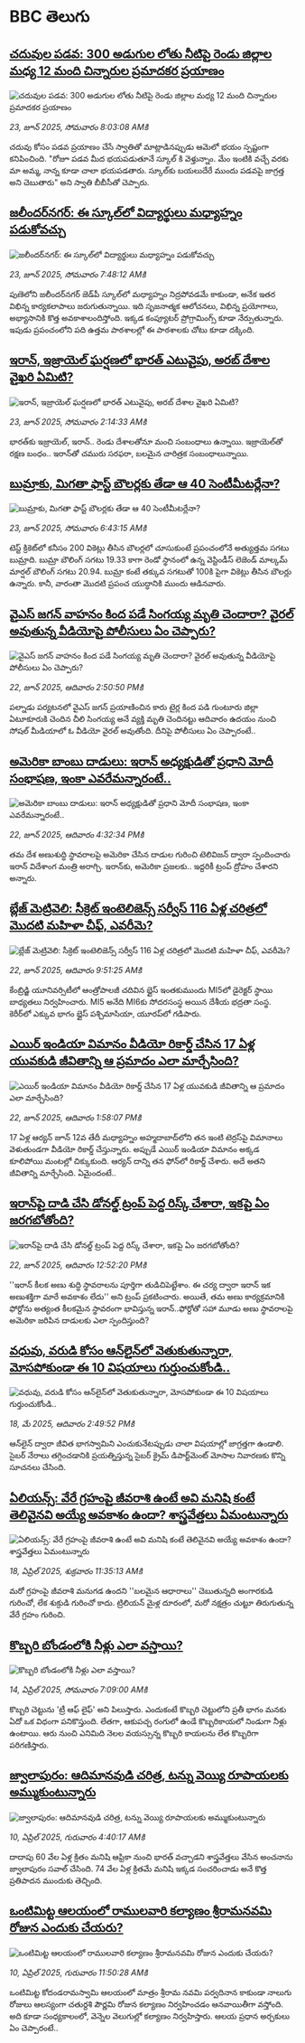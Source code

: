 # BBC తెలుగు## [చదువుల పడవ: 300 అడుగుల లోతు నీటిపై రెండు జిల్లాల మధ్య 12 మంది చిన్నారుల ప్రమాదకర ప్రయాణం](https://www.bbc.com/telugu/articles/cedg8v2p02jo?at_campaign=githubrss)![చదువుల పడవ: 300 అడుగుల లోతు నీటిపై రెండు జిల్లాల మధ్య 12 మంది చిన్నారుల ప్రమాదకర ప్రయాణం](https://ichef.bbci.co.uk/ace/ws/240/cpsprodpb/d5ad/live/ba4f7ba0-4fed-11f0-8a10-cd6a01ff4d48.jpg)_23, జూన్ 2025, సోమవారం 8:03:08 AMకి_చదువు కోసం పడవ ప్రయాణం చేసే స్వాతితో మాట్లాడినప్పుడు ఆమెలో భయం స్పష్టంగా కనిపించింది. "రోజూ పడవ మీద భయపడుతూనే స్కూల్ కి వెళ్తున్నాం. మేం ఇంటికి వచ్చే వరకు మా అమ్మ, నాన్న కూడా చాలా భయపడతారు. స్కూల్‌కు బయలుదేరే ముందు పడవపై జాగ్రత్త అని చెబుతారు" అని స్వాతి బీబీసీతో చెప్పారు.## [జలీందర్‌నగర్‌: ఈ స్కూల్‌లో విద్యార్థులు మధ్యాహ్నం పడుకోవచ్చు](https://www.bbc.com/telugu/articles/ce3n2elzp35o?at_campaign=githubrss)![జలీందర్‌నగర్‌: ఈ స్కూల్‌లో విద్యార్థులు మధ్యాహ్నం పడుకోవచ్చు](https://ichef.bbci.co.uk/ace/ws/240/cpsprodpb/78ef/live/8e060810-4f85-11f0-86d5-3b52b53af158.jpg)_23, జూన్ 2025, సోమవారం 7:48:12 AMకి_పుణెలోని జలీందర్‌నగర్‌ జెడ్‌పీ స్కూల్‌లో మధ్యాహ్నం నిద్రపోవడమే కాకుండా, అనేక ఇతర విభిన్న కార్యకలాపాలు జరుగుతున్నాయి. ఇది సృజనాత్మక ఆలోచనలు, విభిన్న ప్రయోగాలు, అభ్యాసానికి కొత్త అవకాశాలందిస్తోంది. ఇక్కడ కంప్యూటర్ ప్రోగ్రామింగ్స్ కూడా నేర్పుతున్నారు. ఇపుడు ప్రపంచంలోని పది ఉత్తమ పాఠశాలల్లో ఈ పాఠశాలకు చోటు కూడా దక్కింది.## [ఇరాన్, ఇజ్రాయెల్ ఘర్షణలో భారత్ ఎటువైపు, అరబ్ దేశాల వైఖరి ఏమిటి?](https://www.bbc.com/telugu/articles/c9dgp6w9pn0o?at_campaign=githubrss)![ఇరాన్, ఇజ్రాయెల్ ఘర్షణలో భారత్ ఎటువైపు, అరబ్ దేశాల వైఖరి ఏమిటి?](https://ichef.bbci.co.uk/ace/ws/240/cpsprodpb/a829/live/64968450-4f71-11f0-8c47-237c2e4015f5.jpg)_23, జూన్ 2025, సోమవారం 2:14:33 AMకి_భారత్‌కు ఇజ్రాయెల్, ఇరాన్.. రెండు దేశాలతోనూ మంచి సంబంధాలు ఉన్నాయి.
ఇజ్రాయెల్‌తో రక్షణ బంధం.. ఇరాన్‌తో చమురు సరఫరా, బలమైన చారిత్రక సంబంధాలున్నాయి.## [బుమ్రాకు, మిగతా ఫాస్ట్ బౌలర్లకు తేడా ఆ 40 సెంటీమీటర్లేనా?](https://www.bbc.com/telugu/articles/c98j3081lrlo?at_campaign=githubrss)![బుమ్రాకు, మిగతా ఫాస్ట్ బౌలర్లకు తేడా ఆ 40 సెంటీమీటర్లేనా?](https://ichef.bbci.co.uk/ace/ws/240/cpsprodpb/9c87/live/d8048360-4ffd-11f0-b92f-239c49180199.jpg)_23, జూన్ 2025, సోమవారం 6:43:15 AMకి_టెస్ట్ క్రికెట్‌లో కనీసం 200 వికెట్లు తీసిన బౌలర్లలో చూసుకుంటే ప్రపంచంలోనే అత్యుత్తమ సగటు బుమ్రాది. బుమ్రా బౌలింగ్ సగటు 19.33 కాగా రెండో స్థానంలో ఉన్న వెస్టిండీస్ లెజెండ్ మాల్కమ్ మార్షల్ బౌలింగ్ సగటు 20.94. బుమ్రా కంటే తక్కువ సగటుతో 100కి పైగా వికెట్లు తీసిన బౌలర్లు ఉన్నారు. కానీ, వారంతా మొదటి ప్రపంచ యుద్ధానికి ముందు ఆడినవారు.## [వైఎస్‌ జగన్‌ వాహనం కింద పడే సింగయ్య మృతి చెందారా? వైరల్‌ అవుతున్న వీడియోపై పోలీసులు ఏం చెప్పారు?](https://www.bbc.com/telugu/articles/c0j41d5yx7po?at_campaign=githubrss)![వైఎస్‌ జగన్‌ వాహనం కింద పడే సింగయ్య మృతి చెందారా? వైరల్‌ అవుతున్న వీడియోపై పోలీసులు ఏం చెప్పారు?](https://ichef.bbci.co.uk/ace/ws/240/cpsprodpb/824f/live/b860e4c0-4f6e-11f0-8c47-237c2e4015f5.jpg)_22, జూన్ 2025, ఆదివారం 2:50:50 PMకి_పల్నాడు పర్యటనలో  వైఎస్‌ జగన్‌ ప్రయాణించిన కారు టైర్ల కింద పడి గుంటూరు జిల్లా ఏటూకూరుకి చెందిన చీలి సింగయ్య అనే వ్యక్తి మృతి చెందినట్టు ఆదివారం ఉదయం నుంచి సోషల్‌ మీడియాలో ఓ వీడియో వైరల్‌ అవుతోంది. దీనిపై పోలీసులు ఏం చెప్పారంటే..## [అమెరికా బాంబు దాడులు: ఇరాన్ అధ్యక్షుడితో ప్రధాని మోదీ సంభాషణ, ఇంకా ఎవరేమన్నారంటే..](https://www.bbc.com/telugu/articles/c1k8e0nk8dko?at_campaign=githubrss)![అమెరికా బాంబు దాడులు: ఇరాన్ అధ్యక్షుడితో ప్రధాని మోదీ సంభాషణ, ఇంకా ఎవరేమన్నారంటే..](https://ichef.bbci.co.uk/ace/ws/240/cpsprodpb/de0c/live/3b6d34b0-4f86-11f0-a466-d54f65b60deb.jpg)_22, జూన్ 2025, ఆదివారం 4:32:34 PMకి_తమ దేశ అణుశుద్ధి స్థావరాలపై అమెరికా చేసిన దాడుల గురించి టెలివిజన్ ద్వారా స్పందించారు ఇరాన్ విదేశాంగ మంత్రి అరాగ్చి. ఇరాన్‌‌కు, అమెరికా ప్రజలకు.. ఇద్దరికీ ట్రంప్ ద్రోహం చేశారని అన్నారు.## [బ్లేజ్ మెట్రివెలి: సీక్రెట్ ఇంటెలిజెన్స్ సర్వీస్ 116 ఏళ్ల చరిత్రలో మొదటి మహిళా చీఫ్, ఎవరీమె? ](https://www.bbc.com/telugu/articles/cly8l2z26g8o?at_campaign=githubrss)![బ్లేజ్ మెట్రివెలి: సీక్రెట్ ఇంటెలిజెన్స్ సర్వీస్ 116 ఏళ్ల చరిత్రలో మొదటి మహిళా చీఫ్, ఎవరీమె? ](https://ichef.bbci.co.uk/ace/ws/240/cpsprodpb/4480/live/183601e0-4cf0-11f0-9604-9d8ffb525450.jpg)_22, జూన్ 2025, ఆదివారం 9:51:25 AMకి_కేంబ్రిడ్జి యూనివర్సిటీలో ఆంత్రోపాలజీ చదివిన బ్లైస్ ఇంతకుముందు MI5లో డైరెక్టర్ స్థాయి బాధ్యతలు నిర్వహించారు. MI5 అనేది MI6కు సోదరసంస్థ అయిన దేశీయ భద్రతా సంస్థ. కెరీర్‌లో ఎక్కువ భాగం బ్లైస్ పశ్చిమాసియా, యూరప్‌లో గడిపారు.## [ఎయిర్ ఇండియా విమానం వీడియో రికార్డ్ చేసిన 17 ఏళ్ల యువకుడి జీవితాన్ని ఆ ప్రమాదం ఎలా మార్చేసింది?](https://www.bbc.com/telugu/articles/cx2n60n12zko?at_campaign=githubrss)![ఎయిర్ ఇండియా విమానం వీడియో రికార్డ్ చేసిన 17 ఏళ్ల యువకుడి జీవితాన్ని ఆ ప్రమాదం ఎలా మార్చేసింది?](https://ichef.bbci.co.uk/ace/ws/240/cpsprodpb/11fd/live/465d1910-4f5b-11f0-86d5-3b52b53af158.jpg)_22, జూన్ 2025, ఆదివారం 1:58:07 PMకి_17 ఏళ్ల ఆర్యన్ జూన్ 12వ తేదీ మధ్యాహ్నం అహ్మదాబాద్‌లోని తన ఇంటి టెర్రస్‌పై విమానాలు వెళుతుండగా వీడియో రికార్డ్ చేస్తున్నారు. అప్పుడే ఎయిర్ ఇండియా విమానం అక్కడ కూలిపోయి మంటల్లో చిక్కుకుంది. ఆర్యన్ దాన్ని తన ఫోన్‌లో రికార్డ్ చేశారు. అదే అతని జీవితాన్ని మార్చేసింది. ఏమైందంటే..## [ఇరాన్‌పై దాడి చేసి డోనల్డ్ ట్రంప్ పెద్ద రిస్క్ చేశారా, ఇకపై ఏం జరగబోతోంది?](https://www.bbc.com/telugu/articles/cz7lq14n9xro?at_campaign=githubrss)![ఇరాన్‌పై దాడి చేసి డోనల్డ్ ట్రంప్ పెద్ద రిస్క్ చేశారా, ఇకపై ఏం జరగబోతోంది?](https://ichef.bbci.co.uk/ace/ws/240/cpsprodpb/0a39/live/492c2650-4f55-11f0-86d5-3b52b53af158.jpg)_22, జూన్ 2025, ఆదివారం 12:52:20 PMకి_''ఇరాన్ కీలక అణు శుద్ధి స్థావరాలను పూర్తిగా తుడిచిపెట్టేశాం. ఈ చర్య ద్వారా ఇరాన్‌ ఇక అణుశక్తిగా మారే అవకాశం లేదు'' అని ట్రంప్ ప్రకటించారు. అయితే, తమ అణు కార్యక్రమానికి ఫోర్దోను అత్యంత కీలకమైన స్థావరంగా భావిస్తున్న ఇరాన్..ఫోర్దోతో సహా మూడు అణు స్థావరాలపై అమెరికా జరిపిన దాడులకు ఎలా స్పందిస్తుంది?## [వధువు, వరుడి కోసం ఆన్‌లైన్‌లో వెతుకుతున్నారా, మోసపోకుండా ఈ 10 విషయాలు గుర్తుంచుకోండి..](https://www.bbc.com/telugu/articles/c5yrny82136o?at_campaign=githubrss)![వధువు, వరుడి కోసం ఆన్‌లైన్‌లో వెతుకుతున్నారా, మోసపోకుండా ఈ 10 విషయాలు గుర్తుంచుకోండి..](https://ichef.bbci.co.uk/ace/ws/240/cpsprodpb/74cc/live/3f04f8a0-28fe-11f0-8c66-ebf25fc2cfef.jpg)_18, మే 2025, ఆదివారం 2:49:52 PMకి_ఆన్‌లైన్ ద్వారా జీవిత భాగస్వామిని ఎంచుకునేటప్పుడు చాలా విషయాల్లో జాగ్రత్తగా ఉండాలి. సైబర్ నేరాలు తగ్గించడానికి ప్రయత్నిస్తున్న సైబర్ క్రైమ్ డిపార్ట్‌మెంట్ మోసాల నివారణకు కొన్ని సూచనలు చేసింది.## [ఏలియన్స్: వేరే గ్రహంపై జీవరాశి ఉంటే అవి మనిషి కంటే తెలివైనవి అయ్యే అవకాశం ఉందా? శాస్త్రవేత్తలు ఏమంటున్నారు](https://www.bbc.com/telugu/articles/cn7xelz1r85o?at_campaign=githubrss)![ఏలియన్స్: వేరే గ్రహంపై జీవరాశి ఉంటే అవి మనిషి కంటే తెలివైనవి అయ్యే అవకాశం ఉందా? శాస్త్రవేత్తలు ఏమంటున్నారు](https://ichef.bbci.co.uk/ace/ws/240/cpsprodpb/b07b/live/a29a56f0-1b9b-11f0-a455-cf1d5f751d2f.png)_18, ఏప్రిల్ 2025, శుక్రవారం 11:35:13 AMకి_మరో గ్రహంపై జీవరాశి మనుగడ ఉందని ''బలమైన ఆధారాలు'' చెబుతున్నది అంగారకుడి గురించో, లేక శుక్రుడి గురించో కాదు. ట్రిలియన్ మైళ్ల దూరంలో, మరో నక్షత్రం చుట్టూ తిరుగుతున్న వేరే గ్రహం గురించి.## [కొబ్బరి బోండంలోకి నీళ్లు ఎలా వస్తాయి?](https://www.bbc.com/telugu/articles/czjn4mzxxy8o?at_campaign=githubrss)![కొబ్బరి బోండంలోకి నీళ్లు ఎలా వస్తాయి?](https://ichef.bbci.co.uk/ace/ws/240/cpsprodpb/46c5/live/684a55e0-18fd-11f0-8b11-7756b7b808cc.jpg)_14, ఏప్రిల్ 2025, సోమవారం 7:09:00 AMకి_కొబ్బరి చెట్టును 'ట్రీ ఆఫ్ లైఫ్' అని పిలుస్తారు. ఎందుకంటే కొబ్బరి చెట్టులోని ప్రతీ భాగం మనకు ఏదో ఒక విధంగా పనికొస్తుంది. లేతగా, ఆకుపచ్చ రంగులో ఉండే కొబ్బరికాయలో నిండుగా నీళ్లు ఉంటాయి. ఆరు నుంచి ఎనిమిది నెలల వయస్సున్న కొబ్బరి కాయలను లేత కొబ్బరిగా పరిగణిస్తారు.## [జ్వాలాపురం: ఆదిమానవుడి చరిత్ర, టన్ను వెయ్యి రూపాయలకు అమ్ముకుంటున్నారు ](https://www.bbc.com/telugu/articles/creqqnwdd5qo?at_campaign=githubrss)![జ్వాలాపురం: ఆదిమానవుడి చరిత్ర, టన్ను వెయ్యి రూపాయలకు అమ్ముకుంటున్నారు ](https://ichef.bbci.co.uk/ace/ws/240/cpsprodpb/765e/live/b472e2d0-15b4-11f0-842b-a7355694993d.jpg)_10, ఏప్రిల్ 2025, గురువారం 4:40:17 AMకి_దాదాపు 60 వేల ఏళ్ల క్రితం మనిషి ఆఫ్రికా నుంచి భారత్ వచ్చాడని శాస్త్రవేత్తలు వేసిన అంచనాను జ్వాలాపురం సవాల్ చేసింది. 74 వేల ఏళ్ల క్రితమే మనిషి ఇక్కడ సంచరించాడు అనే కొత్త ప్రతిపాదన ముందుకు తెచ్చింది.## [ఒంటిమిట్ట ఆలయంలో రాములవారి కల్యాణం శ్రీరామనవమి రోజున ఎందుకు చేయరు?](https://www.bbc.com/telugu/articles/ce822j5e465o?at_campaign=githubrss)![ఒంటిమిట్ట ఆలయంలో రాములవారి కల్యాణం శ్రీరామనవమి రోజున ఎందుకు చేయరు?](https://ichef.bbci.co.uk/ace/ws/240/cpsprodpb/fed5/live/25534d40-1601-11f0-b58a-6113af226972.jpg)_10, ఏప్రిల్ 2025, గురువారం 11:50:28 AMకి_ఒంటిమిట్ట కోదండరామస్వామి ఆలయంలో మాత్రం శ్రీరామ నవమి పర్వదినాన కాకుండా నాలుగు రోజులు ఆలస్యంగా చతుర్దశి పౌర్ణమి రోజున కల్యాణం నిర్వహించడం ఆనవాయితీగా వస్తోంది. అది కూడా సంధ్యకాలంలో, వెన్నెల వెలుగుల్లో కల్యాణం నిర్వహిస్తారు. ఆలయ ప్రధాన అర్చకులు ఏం చెప్పారంటే..